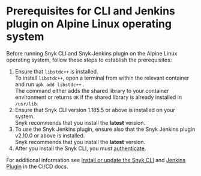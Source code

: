 # Prerequisites for CLI and Jenkins plugin on Alpine Linux operating system

Before running Snyk CLI and Snyk Jenkins plugin on the Alpine Linux operating system, follow these steps to establish the prerequisites:

1. Ensure that `libstdc++` is installed. \
   To install `libstdc++`, open a terminal from within the relevant container and run `apk add libstdc++` .\
   The command either adds the shared library to your container environment or returns `OK` if the shared library is already installed in `/usr/lib`.&#x20;
2. Ensure that Snyk CLI version 1.185.5 or above is installed on your system. \
   Snyk recommends that you install the **latest** version. &#x20;
3. To use the Snyk Jenkins plugin, ensure also that the Snyk Jenkins plugin v2.10.0 or above is installed. \
   Snyk recommends that you install the **latest** version.&#x20;
4. After you install the Snyk CLI, you must [authenticate](https://docs.snyk.io/snyk-cli/authenticate-the-cli-with-your-account).

For additional information see [Install or update the Snyk CLI](./) and [Jenkins Plugin](../../integrate-with-snyk/snyk-ci-cd-integrations/jenkins-plugin-integration-with-snyk.md) in the CI/CD docs.
